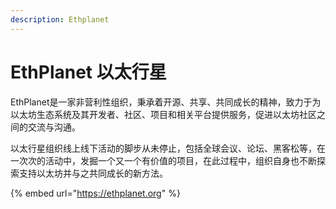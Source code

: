 ```yaml
---
description: Ethplanet
---
```


# EthPlanet 以太行星

EthPlanet是一家非营利性组织，秉承着开源、共享、共同成长的精神，致力于为以太坊生态系统及其开发者、社区、项目和相关平台提供服务，促进以太坊社区之间的交流与沟通。

以太行星组织线上线下活动的脚步从未停止，包括全球会议、论坛、黑客松等，在一次次的活动中，发掘一个又一个有价值的项目，在此过程中，组织自身也不断探索支持以太坊并与之共同成长的新方法。

{% embed url="https://ethplanet.org" %}



